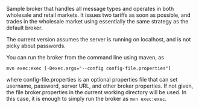 Sample broker that handles all message types and operates in both wholesale and retail markets. It issues two tariffs as soon as possible, and trades in the wholesale market using essentially the same strategy as the default broker.

The current version assumes the server is running on localhost, and is not picky about passwords.

You can run the broker from the command line using maven, as

`mvn exec:exec [-Dexec.args="--config config-file.properties"]`

where config-file.properties is an optional properties file that can set username, password, server URL, and other broker properties. If not given, the file broker.properties in the current working directory will be used. In this case, it is enough to simply run the broker as `mvn exec:exec`.
